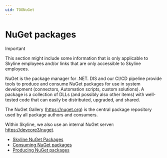 ```yaml
---
uid: TOONuGet
---
```


# NuGet packages

> [!IMPORTANT]
> This section might include some information that is only applicable to Skyline employees and/or links that are only accessible to Skyline employees.

NuGet is the package manager for .NET. DIS and our CI/CD pipeline provide tools to produce and consume NuGet packages for use in system development (connectors, Automation scripts, custom solutions). A package is a collection of DLLs (and possibly also other items) with well-tested code that can easily be distributed, upgraded, and shared.

The NuGet Gallery (<https://nuget.org>) is the central package repository used by all package authors and consumers.

Within Skyline, we also use an internal NuGet server: <https://devcore3/nuget>.

- [Skyline NuGet Packages](xref:SkylineNuGetPackages)
- [Consuming NuGet packages](xref:Consuming_NuGet)
- [Producing NuGet packages](xref:Producing_NuGet)
